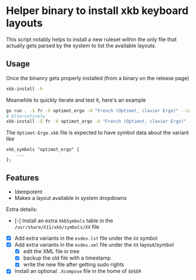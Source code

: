 # Helper binary to install xkb keyboard layouts

This script notably helps to install a new ruleset within
the only file that actually gets parsed by the system to
list the available layouts.

## Usage

Once the binanry gets properly installed (from a binary on the
release page)
```bash
xkb-install -h
```

Meanwhile to quickly iterate and test it, here's an example
```bash
go run . -S fr -V optimot_ergo -d "French (Optimot, clavier Ergo)" --compose=./Optimot-Compose.txt ./Optimot-Ergo.xkb
# Alternatively
xkb-install -S fr -V optimot_ergo -d "French (Optimot, clavier Ergo)" --compose=./Optimot-Compose.txt ./Optimot-Ergo.xkb
```

The `Optimot-Ergo.xkb` file is expected to have symbol data about the variant like
```
xkb_symbols "optimot_ergo" {
    ...
};
```

## Features

- Idempotent
- Makes a layout available in system dropdowns

Extra details:
- [-] Install an extra `XkbSymbols` table in the `/usr/share/X11/xkb/symbols/XX` file
- [x] Add extra variants in the `evdev.lst` file under the `XX` symbol
- [x] Add extra variants in the `evdev.xml` file under the `XX` layout/symbol
  + [x] edit the XML file in tree
  + [x] backup the old file with a timestamp
  + [x] write the new file after getting sudo rights
- [x] Install an optional `.Xcompose` file in the home of `$USER`
